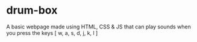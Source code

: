 # drum-box

A basic webpage made using HTML, CSS & JS that can play sounds when you press the keys [ w, a, s, d, j, k, l ]
